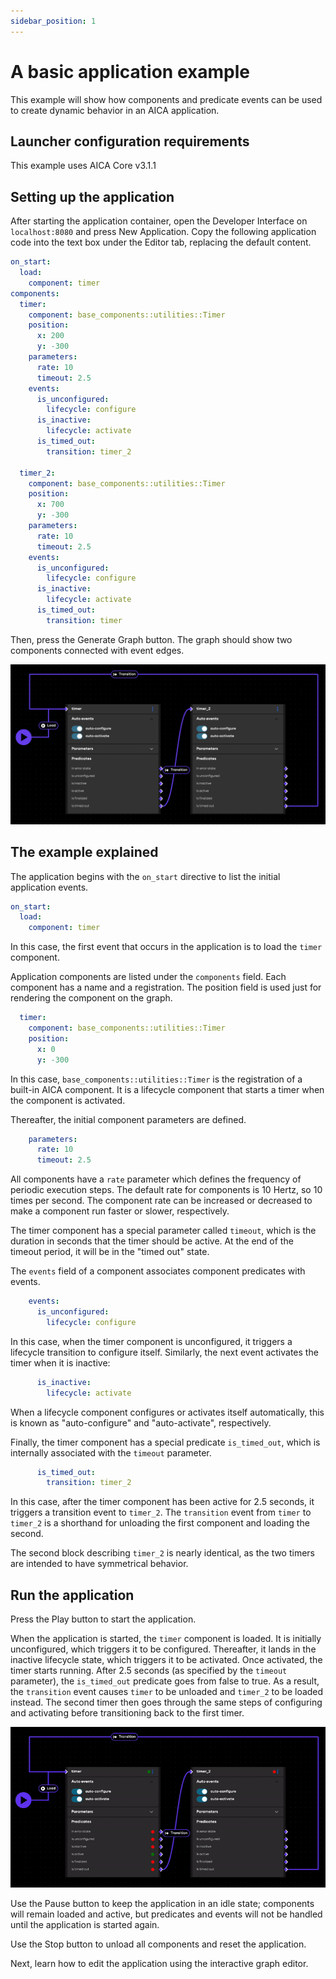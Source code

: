 ```yaml
---
sidebar_position: 1
---
```


# A basic application example

This example will show how components and predicate events can be used to create dynamic behavior in an AICA
application.

## Launcher configuration requirements

This example uses AICA Core v3.1.1

## Setting up the application

After starting the application container, open the Developer Interface on `localhost:8080` and press New Application.
Copy the following application code into the text box under the Editor tab, replacing the default content.

```yaml
on_start:
  load:
    component: timer
components:
  timer:
    component: base_components::utilities::Timer
    position:
      x: 200
      y: -300
    parameters:
      rate: 10
      timeout: 2.5
    events:
      is_unconfigured:
        lifecycle: configure
      is_inactive:
        lifecycle: activate
      is_timed_out:
        transition: timer_2

  timer_2:
    component: base_components::utilities::Timer
    position:
      x: 700
      y: -300
    parameters:
      rate: 10
      timeout: 2.5
    events:
      is_unconfigured:
        lifecycle: configure
      is_inactive:
        lifecycle: activate
      is_timed_out:
        transition: timer
```

Then, press the Generate Graph button. The graph should show two components connected with event edges.

![timer example](./assets/timer-example.png)

## The example explained

The application begins with the `on_start` directive to list the initial application events.

```yaml
on_start:
  load:
    component: timer
```

In this case, the first event that occurs in the application is to load the `timer` component.

Application components are listed under the `components` field. Each component has a name and a registration.
The position field is used just for rendering the component on the graph.

```yaml
  timer:
    component: base_components::utilities::Timer
    position:
      x: 0
      y: -300
```

In this case, `base_components::utilities::Timer` is the registration of a built-in AICA component. It is a lifecycle
component that starts a timer when the component is activated.

Thereafter, the initial component parameters are defined.

```yaml
    parameters:
      rate: 10
      timeout: 2.5
```

All components have a `rate` parameter which defines the frequency of periodic execution steps. The default rate for
components is 10 Hertz, so 10 times per second. The component rate can be increased or decreased to make a component run
faster or slower, respectively.

The timer component has a special parameter called `timeout`, which is the duration in seconds that the timer should
be active. At the end of the timeout period, it will be in the "timed out" state.

The `events` field of a component associates component predicates with events.

```yaml
    events:
      is_unconfigured:
        lifecycle: configure
```

In this case, when the timer component is unconfigured, it triggers a lifecycle transition to configure itself.
Similarly, the next event activates the timer when it is inactive:

```yaml
      is_inactive:
        lifecycle: activate
```

When a lifecycle component configures or activates itself automatically, this is known as "auto-configure" and
"auto-activate", respectively.

Finally, the timer component has a special predicate `is_timed_out`, which is internally associated with the `timeout`
parameter.

```yaml
      is_timed_out:
        transition: timer_2
```

In this case, after the timer component has been active for 2.5 seconds, it triggers a transition event to `timer_2`.
The `transition` event from `timer` to `timer_2` is a shorthand for unloading the first component and loading the
second.

The second block describing `timer_2` is nearly identical, as the two timers are intended to have symmetrical behavior.

## Run the application

Press the Play button to start the application.

When the application is started, the `timer` component is loaded. It is initially unconfigured, which triggers it
to be configured. Thereafter, it lands in the inactive lifecycle state, which triggers it to be activated.
Once activated, the timer starts running. After 2.5 seconds (as specified by the `timeout` parameter),
the `is_timed_out` predicate goes from false to true. As a result, the `transition` event causes `timer` to be unloaded
and `timer_2` to be loaded instead. The second timer then goes through the same steps of configuring and activating
before transitioning back to the first timer.

![timer example (animated)](./assets/timer-example.gif)

Use the Pause button to keep the application in an idle state; components will remain loaded and active, but predicates
and events will not be handled until the application is started again.

Use the Stop button to unload all components and reset the application.

Next, learn how to edit the application using the interactive graph editor.